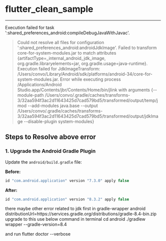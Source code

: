 # flutter_clean_sample


---
Execution failed for task ':shared_preferences_android:compileDebugJavaWithJavac'.
> Could not resolve all files for configuration ':shared_preferences_android:androidJdkImage'.
> Failed to transform core-for-system-modules.jar to match attributes {artifactType=_internal_android_jdk_image, org.gradle.libraryelements=jar, org.gradle.usage=java-runtime}.
> Execution failed for JdkImageTransform: /Users/convo/Library/Android/sdk/platforms/android-34/core-for-system-modules.jar.
> Error while executing process /Applications/Android Studio.app/Contents/jbr/Contents/Home/bin/jlink with arguments {--module-path /Users/convo/.gradle/caches/transforms-3/32aa594f3ac2d11643425d7cad579bd5/transformed/output/temp/jmod --add-modules java.base --output /Users/convo/.gradle/caches/transforms-3/32aa594f3ac2d11643425d7cad579bd5/transformed/output/jdkImage --disable-plugin system-modules}
## Steps to Resolve above error

### 1. Upgrade the Android Gradle Plugin
Update the `android/build.gradle` file:

**Before:**
```gradle
id "com.android.application" version "7.3.0" apply false
```
**After:**
```gradle
id "com.android.application" version "8.3.2" apply false
```

there maybe other error related to jdk
first in gradle-wrapper android
distributionUrl=https\://services.gradle.org/distributions/gradle-8.4-bin.zip
upgrade to this 
use below command in terminal
cd android
./gradlew wrapper --gradle-version=8.4

and run flutter doctor --verbose
